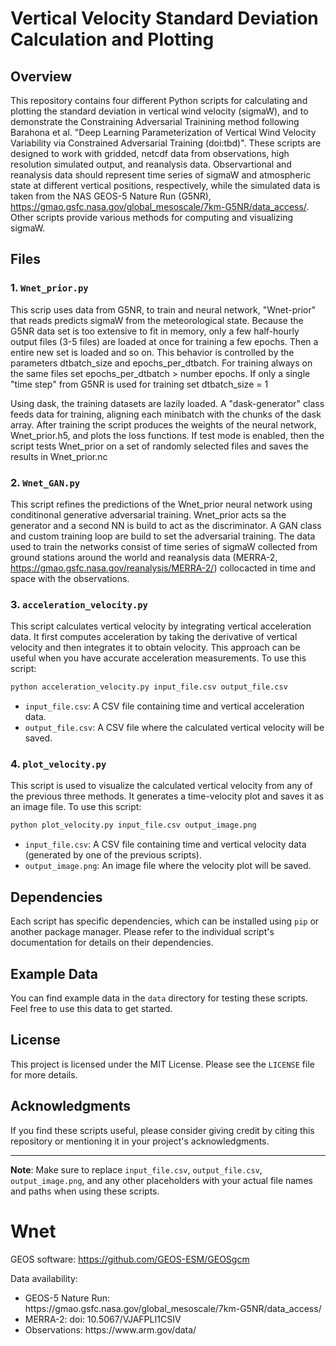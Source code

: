 

# Vertical Velocity Standard Deviation Calculation and Plotting

## Overview

This repository contains four different Python scripts for calculating and plotting the standard deviation in vertical wind velocity (sigmaW), and to demonstrate the Constraining Adversarial Trainining method following Barahona et al. "Deep Learning Parameterization of Vertical Wind Velocity Variability via Constrained Adversarial Training (doi:tbd)". These scripts are designed to work with gridded, netcdf data from observations, high resolution simulated output, and reanalysis data. Observartional and reanalysis data should represent time series of sigmaW and atmospheric state  at different vertical positions, respectively, while the simulated data is taken from the NAS GEOS-5 Nature Run (G5NR), https://gmao.gsfc.nasa.gov/global_mesoscale/7km-G5NR/data_access/. Other scripts provide various methods for computing and visualizing sigmaW.

## Files

### 1. `Wnet_prior.py`

This scrip uses data from G5NR, to train and neural network, "Wnet-prior" that reads predicts sigmaW from the meteorological state. Because the G5NR data set is too extensive to fit in memory, only a few half-hourly output files (3-5 files) are loaded at once for training a few epochs. Then a entire new set is loaded and so on. This behavior is controlled by the parameters dtbatch_size and epochs_per_dtbatch. For training always on the same files set epochs_per_dtbatch > number epochs. If only a single "time step" from G5NR is used for training set dtbatch_size = 1   

Using dask, the training datasets are lazily loaded. A "dask-generator" class feeds data for training, aligning each minibatch with the chunks of the dask array.  After training the script produces the weights of the neural network, Wnet_prior.h5, and plots the loss functions. If test mode is enabled, then the script tests Wnet_prior on a set of randomly selected files and saves the results in Wnet_prior.nc 

### 2. `Wnet_GAN.py`

This script refines the predictions of the Wnet_prior neural network using conditinonal generative adversarial training. Wnet_prior acts sa the generator and a second NN is build to act as the discriminator. A GAN class and custom training loop are build to set the adversarial training. The data used to train the networks consist of time series of sigmaW collected from ground stations around the world and reanalysis data (MERRA-2, https://gmao.gsfc.nasa.gov/reanalysis/MERRA-2/) collocacted in time and space with the observations.   


### 3. `acceleration_velocity.py`

This script calculates vertical velocity by integrating vertical acceleration data. It first computes acceleration by taking the derivative of vertical velocity and then integrates it to obtain velocity. This approach can be useful when you have accurate acceleration measurements. To use this script:

```bash
python acceleration_velocity.py input_file.csv output_file.csv
```

- `input_file.csv`: A CSV file containing time and vertical acceleration data.
- `output_file.csv`: A CSV file where the calculated vertical velocity will be saved.

### 4. `plot_velocity.py`

This script is used to visualize the calculated vertical velocity from any of the previous three methods. It generates a time-velocity plot and saves it as an image file. To use this script:

```bash
python plot_velocity.py input_file.csv output_image.png
```

- `input_file.csv`: A CSV file containing time and vertical velocity data (generated by one of the previous scripts).
- `output_image.png`: An image file where the velocity plot will be saved.

## Dependencies

Each script has specific dependencies, which can be installed using `pip` or another package manager. Please refer to the individual script's documentation for details on their dependencies.

## Example Data

You can find example data in the `data` directory for testing these scripts. Feel free to use this data to get started.

## License

This project is licensed under the MIT License. Please see the `LICENSE` file for more details.

## Acknowledgments

If you find these scripts useful, please consider giving credit by citing this repository or mentioning it in your project's acknowledgments.

---

**Note**: Make sure to replace `input_file.csv`, `output_file.csv`, `output_image.png`, and any other placeholders with your actual file names and paths when using these scripts.

# Wnet

GEOS software: https://github.com/GEOS-ESM/GEOSgcm

Data availability:
<ul>
<li>GEOS-5 Nature Run: https://gmao.gsfc.nasa.gov/global_mesoscale/7km-G5NR/data_access/
<li>MERRA-2: doi: 10.5067/VJAFPLI1CSIV
<li>Observations: https://www.arm.gov/data/
